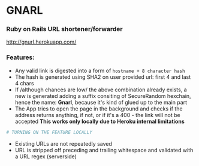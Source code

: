 # GNARL
### Ruby on Rails URL shortener/forwarder

http://gnurl.herokuapp.com/

### Features:
- Any valid link is digested into a form of `hostname + 8 character hash`
- The hash is generated using SHA2 on user provided url: first 4 and last 4 chars
- If /although chances are low/ the above combination already exists, a new is generated adding a suffix consiting of SecureRandom hexchain, hence the name: **Gnarl**, because it's kind of glued up to the main part
- The App tries to open the page in the background and checks if the address returns anything, if not, or if it's a 400 - the link will not be accepted **This works only locally due to Heroku internal limitations**
``` ruby
# TURNING ON THE FEATURE LOCALLY
```
- Existing URLs are not repeatedly saved
- URL is stripped off preceding and trailing whitespace and validated with a URL regex (serverside)
